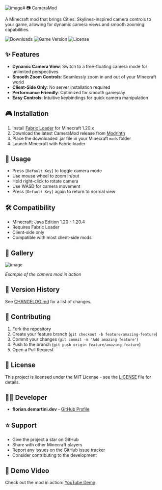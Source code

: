 ![image](https://github.com/user-attachments/assets/524e2e0b-5dd8-4faf-9736-1c39c84535c2)# 📷 CameraMod

A Minecraft mod that brings Cities: Skylines-inspired camera controls to your game, allowing for dynamic camera views and smooth zooming capabilities.

![Downloads](https://img.shields.io/modrinth/dt/cameramod?style=for-the-badge&logo=modrinth&label=Downloads)
![Game Version](https://img.shields.io/modrinth/game-versions/cameramod?style=for-the-badge&logo=minecraft)
![License](https://img.shields.io/github/license/florian-demartini-dev/cameramod?style=for-the-badge)

## ✨ Features

- **Dynamic Camera View**: Switch to a free-floating camera mode for unlimited perspectives
- **Smooth Zoom Controls**: Seamlessly zoom in and out of your Minecraft world
- **Client-Side Only**: No server installation required
- **Performance Friendly**: Optimized for smooth gameplay
- **Easy Controls**: Intuitive keybindings for quick camera manipulation

## 🎮 Installation

1. Install [Fabric Loader](https://fabricmc.net/use/) for Minecraft 1.20.x
2. Download the latest CameraMod release from [Modrinth](https://modrinth.com/mod/cameramod)
3. Place the downloaded .jar file in your Minecraft `mods` folder
4. Launch Minecraft with Fabric loader

## 🎯 Usage

- Press `[Default Key]` to toggle camera mode
- Use mouse wheel to zoom in/out
- Hold right-click to rotate camera
- Use WASD for camera movement
- Press `[Default Key]` again to return to normal view

## 🛠️ Compatibility

- Minecraft: Java Edition 1.20 - 1.20.4
- Requires Fabric Loader
- Client-side only
- Compatible with most client-side mods

## 📸 Gallery

![image](https://github.com/user-attachments/assets/c3b3b625-1ff9-471b-8390-3bd4c19e6854)

*Example of the camera mod in action*

## 🔄 Version History

See [CHANGELOG.md](CHANGELOG.md) for a list of changes.

## 🤝 Contributing

1. Fork the repository
2. Create your feature branch (`git checkout -b feature/amazing-feature`)
3. Commit your changes (`git commit -m 'Add amazing feature'`)
4. Push to the branch (`git push origin feature/amazing-feature`)
5. Open a Pull Request

## 📄 License

This project is licensed under the MIT License - see the [LICENSE](LICENSE) file for details.

## 👨‍💻 Developer

- **florian.demartini.dev** - [GitHub Profile](https://github.com/florian-demartini-dev)

## ⭐ Support

- Give the project a star on GitHub
- Share with other Minecraft players
- Report any issues on the GitHub issue tracker
- Consider contributing to the development

## 🎥 Demo Video

Check out the mod in action: [YouTube Demo](https://www.youtube.com/watch?v=NPd4SAENTrY)
